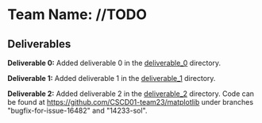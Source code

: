 # Team Name: //TODO

## Deliverables
**Deliverable 0:** Added deliverable 0 in the [deliverable_0](./deliverables/deliverable_0) directory.

**Deliverable 1:** Added deliverable 1 in the [deliverable_1](./deliverables/deliverable_1) directory.

**Deliverable 2:** Added deliverable 2 in the [deliverable_2](./deliverables/deliverable_2) directory. Code can be found at https://github.com/CSCD01-team23/matplotlib under branches "bugfix-for-issue-16482" and "14233-sol".
